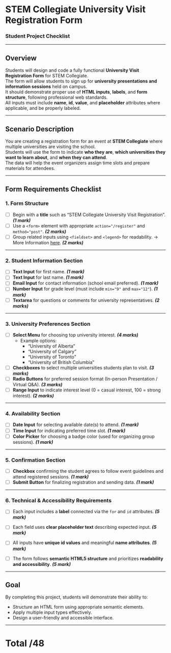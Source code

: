 # STEM Collegiate University Visit Registration Form  
### Student Project Checklist

---

## **Overview**
Students will design and code a fully functional **University Visit Registration Form** for STEM Collegiate.  
The form will allow students to sign up for **university presentations and information sessions** held on campus.  
It should demonstrate proper use of **HTML inputs**, **labels**, and **form structure**, following professional web standards.  
All inputs must include **name**, **id**, **value**, and **placeholder** attributes where applicable, and be properly labeled.  

---

## **Scenario Description**
You are creating a registration form for an event at **STEM Collegiate** where multiple universities are visiting the school.  
Students will use the form to indicate **who they are**, **which universities they want to learn about**, and **when they can attend**.  
The data will help the event organizers assign time slots and prepare materials for attendees.  

---

## **Form Requirements Checklist**

### **1. Form Structure**
- [ ] Begin with a **title** such as “STEM Collegiate University Visit Registration”. ***(1 mark)***
- [ ] Use a `<form>` element with appropriate `action="/register"` and `method="post"`.  ***(2 marks)***
- [ ] Group related inputs using `<fieldset>` and `<legend>` for readability. → More Information [here](https://www.w3schools.com/tags/tag_fieldset.asp). ***(2 marks)***

---

### **2. Student Information Section**
- [ ] **Text Input** for first name. ***(1 mark)*** 
- [ ] **Text Input** for last name. ***(1 mark)***  
- [ ] **Email Input** for contact information (school email preferred). ***(1 mark)***  
- [ ] **Number Input** for grade level (must include `min="9"` and `max="12"`).  ***(1 mark)*** 
- [ ] **Textarea** for questions or comments for university representatives.  ***(2 marks)*** 

---

### **3. University Preferences Section**
- [ ] **Select Menu** for choosing top university interest.  ***(4 marks)*** 
  - Example options:  
    - “University of Alberta”  
    - “University of Calgary”  
    - “University of Toronto”  
    - “University of British Columbia”  
- [ ] **Checkboxes** to select multiple universities students plan to visit.  ***(3 marks)*** 
- [ ] **Radio Buttons** for preferred session format (In-person Presentation / Virtual Q&A).  ***(3 marks)*** 
- [ ] **Range Input** to indicate interest level (0 = casual interest, 100 = strong interest).  ***(2 marks)*** 

---

### **4. Availability Section**
- [ ] **Date Input** for selecting available date(s) to attend. ***(1 mark)*** 
- [ ] **Time Input** for indicating preferred time slot.  ***(1 mark)*** 
- [ ] **Color Picker** for choosing a badge color (used for organizing group sessions).  ***(1 mark)*** 

---

### **5. Confirmation Section**
- [ ] **Checkbox** confirming the student agrees to follow event guidelines and attend registered sessions.   ***(1 mark)*** 
- [ ] **Submit Button** for finalizing registration and sending data.  ***(1 mark)*** 

---

### **6. Technical & Accessibility Requirements**
- [ ] Each input includes a **label** connected via the `for` and `id` attributes.  ***(5 mark)*** 
- [ ] Each field uses **clear placeholder text** describing expected input.  ***(5 mark)*** 
- [ ] All inputs have **unique id values** and meaningful **name attributes**.  ***(5 mark)*** 
- [ ] The form follows **semantic HTML5 structure** and prioritizes **readability and accessibility**. ***(5 mark)*** 
 

---

## **Goal**
By completing this project, students will demonstrate their ability to:
- Structure an HTML form using appropriate semantic elements.  
- Apply multiple input types effectively.  
- Design a user-friendly and accessible interface. 
---
# Total /48
